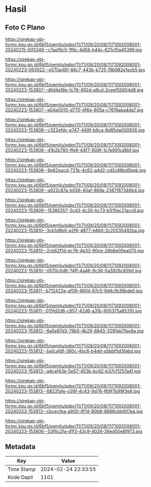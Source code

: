 # Hasil

## Foto C Plano

https://sirekap-obj-formc.kpu.go.id/6bf5/pemilu/pdpr/11/71/09/20/08/1171092008001-20240215-005349--c7aef8c5-1f9c-4d58-b44c-621cf0a45399.jpg

https://sirekap-obj-formc.kpu.go.id/6bf5/pemilu/pdpr/11/71/09/20/08/1171092008001-20240223-093922--e570a481-66c7-443b-b725-f9b982e1ecb5.jpg

https://sirekap-obj-formc.kpu.go.id/6bf5/pemilu/pdpr/11/71/09/20/08/1171092008001-20240223-153807--d6d4a18e-fc78-492d-a9cd-2ceef55604d8.jpg

https://sirekap-obj-formc.kpu.go.id/6bf5/pemilu/pdpr/11/71/09/20/08/1171092008001-20240223-153807--e04e0010-d770-4f6e-805a-c7619aba4da7.jpg

https://sirekap-obj-formc.kpu.go.id/6bf5/pemilu/pdpr/11/71/09/20/08/1171092008001-20240223-153808--c322efdc-e747-449f-b9ca-8d85da000926.jpg

https://sirekap-obj-formc.kpu.go.id/6bf5/pemilu/pdpr/11/71/09/20/08/1171092008001-20240223-153808--41b2b780-ffe9-44f7-909f-1c7e691cd6bf.jpg

https://sirekap-obj-formc.kpu.go.id/6bf5/pemilu/pdpr/11/71/09/20/08/1171092008001-20240223-153808--6e62eacd-721b-4c62-a4d2-cd2c88bd5beb.jpg

https://sirekap-obj-formc.kpu.go.id/6bf5/pemilu/pdpr/11/71/09/20/08/1171092008001-20240223-153809--a922c87a-b556-40af-869a-2387f87346b4.jpg

https://sirekap-obj-formc.kpu.go.id/6bf5/pemilu/pdpr/11/71/09/20/08/1171092008001-20240223-153809--15385357-3cd3-4c30-bc73-b515ec21acc6.jpg

https://sirekap-obj-formc.kpu.go.id/6bf5/pemilu/pdpr/11/71/09/20/08/1171092008001-20240223-153810--3cb1d8b0-a2f6-4877-b860-2c20535492ba.jpg

https://sirekap-obj-formc.kpu.go.id/6bf5/pemilu/pdpr/11/71/09/20/08/1171092008001-20240223-153810--2cb62f1d-ec76-4e33-90ce-26b6e00ea070.jpg

https://sirekap-obj-formc.kpu.go.id/6bf5/pemilu/pdpr/11/71/09/20/08/1171092008001-20240223-153810--0570c0d6-74ff-4a46-9c36-0a3926c85fef.jpg

https://sirekap-obj-formc.kpu.go.id/6bf5/pemilu/pdpr/11/71/09/20/08/1171092008001-20240223-153811--b712422e-af09-460d-87c5-9d4cfb36bde0.jpg

https://sirekap-obj-formc.kpu.go.id/6bf5/pemilu/pdpr/11/71/09/20/08/1171092008001-20240223-153811--015fd2d6-c957-42d6-a31b-900375a85310.jpg

https://sirekap-obj-formc.kpu.go.id/6bf5/pemilu/pdpr/11/71/09/20/08/1171092008001-20240223-153812--6a5e87d3-79b5-4b29-8843-3291eb7fee8a.jpg

https://sirekap-obj-formc.kpu.go.id/6bf5/pemilu/pdpr/11/71/09/20/08/1171092008001-20240223-153812--ba1cafdf-360c-4bc8-b4dd-a5bbf5d3fabd.jpg

https://sirekap-obj-formc.kpu.go.id/6bf5/pemilu/pdpr/11/71/09/20/08/1171092008001-20240223-153813--a4cef43e-5e57-453b-bc62-b37cf1257a4f.jpg

https://sirekap-obj-formc.kpu.go.id/6bf5/pemilu/pdpr/11/71/09/20/08/1171092008001-20240223-153813--6822fafe-c09f-4c43-9d78-f69f7b99f3e8.jpg

https://sirekap-obj-formc.kpu.go.id/6bf5/pemilu/pdpr/11/71/09/20/08/1171092008001-20240223-153813--cbcecfea-a900-4f14-80b8-8888cbb907ea.jpg

https://sirekap-obj-formc.kpu.go.id/6bf5/pemilu/pdpr/11/71/09/20/08/1171092008001-20240223-153806--53f6c2fa-d1f3-43c9-8026-26ed00e8f973.jpg


## Metadata

| Key        | Value               |
| ---------- | ------------------- |
| Time Stamp | 2024-02-24 22:33:55 |
| Kode Dapil | 1101                |



